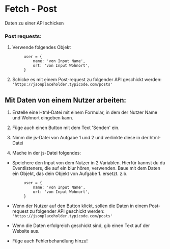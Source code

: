 # Fetch - Post
Daten zu einer API schicken

### Post requests:
1. Verwende folgendes Objekt

            user = {
                name: 'von Input Name',
                ort: 'von Input Wohnort',
            }
2.  Schicke es mit einem  Post-request zu folgender API geschickt werden: `'https://jsonplaceholder.typicode.com/posts'`        

## Mit Daten von einem Nutzer arbeiten: 

1. Erstelle eine Html-Datei mit einem Formular, in dem der Nutzer Name und Wohnort eingeben kann. 
2. Füge auch einen Button mit dem Text 'Senden' ein. 

3. Nimm die js-Datei von Aufgabe 1 und 2 und verlinkte diese in der html-Datei
3. Mache in der js-Datei folgendes: 

 - Speichere den Input von dem Nutzer in 2 Variablen.
    Hierfür kannst du du Eventlisteners, die auf ein  blur hören, verwenden.
    Baue mit dem Daten ein Objekt, das dein Objekt von Aufgabe 1. ersetzt. z.b. 

            user = {
                name: 'von Input Name',
                ort: 'von Input Wohnort',
            }
- Wenn der Nutzer auf den Button klickt, sollen die Daten in einem Post-request zu folgender API geschickt werden: `'https://jsonplaceholder.typicode.com/posts'`

- Wenn die Daten erfolgreich geschickt sind, gib einen Text auf der Website aus. 
- Füge auch Fehlerbehandlung hinzu!
